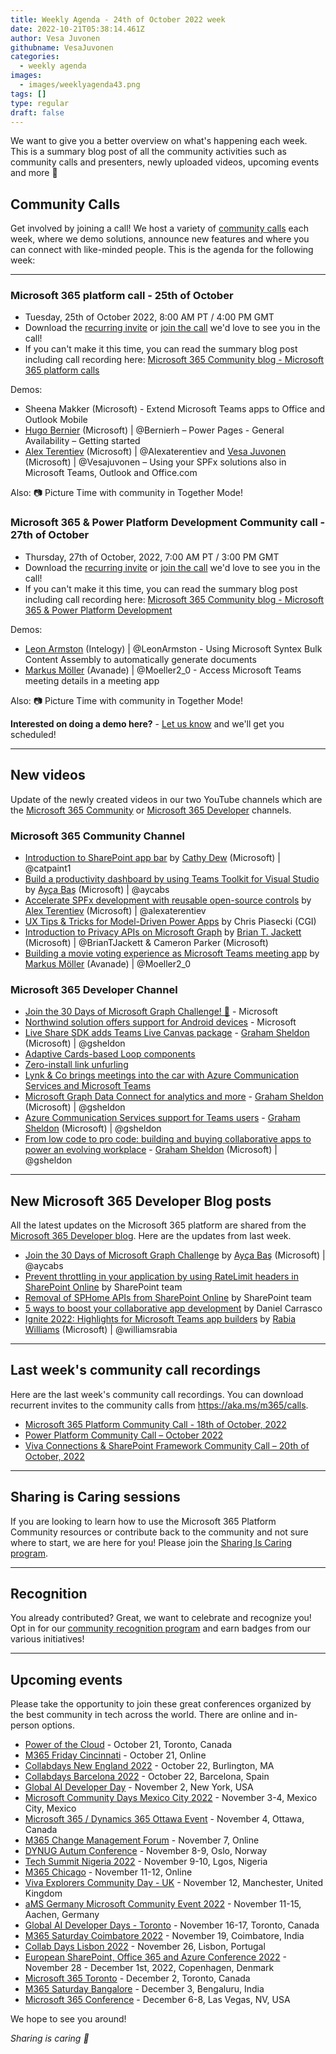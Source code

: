 ```yaml
---
title: Weekly Agenda - 24th of October 2022 week
date: 2022-10-21T05:38:14.461Z
author: Vesa Juvonen
githubname: VesaJuvonen
categories:
  - weekly agenda
images:
  - images/weeklyagenda43.png
tags: []
type: regular
draft: false
---
```


We want to give you a better overview on what's happening each week. This is a summary blog post of all the community activities such as community calls and presenters, newly uploaded videos, upcoming events and more 🚀

## Community Calls

Get involved by joining a call! We host a variety of [community calls](https://aka.ms/m365/calls) each week, where we demo solutions, announce new features and where you can connect with like-minded people. This is the agenda for the following week:

---

### Microsoft 365 platform call - 25th of October

* Tuesday, 25th of October 2022, 8:00 AM PT / 4:00 PM GMT
* Download the [recurring invite](https://aka.ms/m365-dev-call) or [join the call](https://aka.ms/m365-dev-call-join) we'd love to see you in the call!
* If you can't make it this time, you can read the summary blog post including call recording here: [Microsoft 365 Community blog - Microsoft 365 platform calls](https://pnp.github.io/blog/categories/microsoft-365-platform-call/)

Demos: 

* Sheena Makker (Microsoft) - Extend Microsoft Teams apps to Office and Outlook Mobile
* [Hugo Bernier](https://twitter.com/bernierh) (Microsoft) | @Bernierh – Power Pages - General Availability – Getting started
* [Alex Terentiev](https://twitter.com/alexaterentiev) (Microsoft) | @Alexaterentiev and [Vesa Juvonen](https://twitter.com/vesajuvonen) (Microsoft) | @Vesajuvonen – Using your SPFx solutions also in Microsoft Teams, Outlook and Office.com

Also: 📷 Picture Time with community in Together Mode!


### Microsoft 365 & Power Platform Development Community call - 27th of October

* Thursday, 27th of October, 2022, 7:00 AM PT / 3:00 PM GMT
* Download the [recurring invite](https://aka.ms/spdev-sig-call) or [join the call](https://aka.ms/spdev-sig-call-join) we'd love to see you in the call!
* If you can't make it this time, you can read the summary blog post including call recording here: [Microsoft 365 Community blog - Microsoft 365 & Power Platform Development](https://pnp.github.io/blog/categories/microsoft-365-developer-community-call/)

Demos: 

* [Leon Armston](https://twitter.com/LeonArmston) (Intelogy) | @LeonArmston - Using Microsoft Syntex Bulk Content Assembly to automatically generate documents
* [Markus Möller](https://twitter.com/Moeller2_0) (Avanade) | @Moeller2\_0 - Access Microsoft Teams meeting details in a meeting app


Also: 📷 Picture Time with community in Together Mode!

**Interested on doing a demo here?** - [Let us know](https://aka.ms/m365pnp/request/demo) and we'll get you scheduled!

---

## New videos

Update of the newly created videos in our two YouTube channels which are the [Microsoft 365 Community](https://www.youtube.com/channel/UC_mKdhw-V6CeCM7gTo_Iy7w) or [Microsoft 365 Developer](https://www.youtube.com/channel/UCV_6HOhwxYLXAGd-JOqKPoQ) channels.

### Microsoft 365 Community Channel

* [Introduction to SharePoint app bar](https://www.youtube.com/watch?v=tkWucE_rnoA) by [Cathy Dew](https://twitter.com/catpaint1) (Microsoft) | @catpaint1 
* [Build a productivity dashboard by using Teams Toolkit for Visual Studio](https://www.youtube.com/watch?v=AZMH1tq7wEw) by [Ayça Baş](https://twitter.com/aycabs) (Microsoft) | @aycabs 
* [Accelerate SPFx development with reusable open-source controls](https://www.youtube.com/watch?v=1vYEFJGtPQc) by [Alex Terentiev](https://twitter.com/alexaterentiev) (Microsoft) | @alexaterentiev
* [UX Tips & Tricks for Model-Driven Power Apps](https://www.youtube.com/watch?v=SdcX89wOBJY) by Chris Piasecki (CGI) 
* [Introduction to Privacy APIs on Microsoft Graph](https://www.youtube.com/watch?v=umkCfWQyfJw) by [Brian T. Jackett](https://twitter.com/aycabs) (Microsoft) | @BrianTJackett & Cameron Parker (Microsoft) 
* [Building a movie voting experience as Microsoft Teams meeting app](https://www.youtube.com/watch?v=Tzu0TRhKT8s) by [Markus Möller](https://twitter.com/Moeller2_0) (Avanade) | @Moeller2_0

### Microsoft 365 Developer Channel

* [Join the 30 Days of Microsoft Graph Challenge! 🦒](https://www.youtube.com/shorts/yNGOi51DJbY) - Microsoft
* [Northwind solution offers support for Android devices](https://www.youtube.com/watch?v=wwgNav8X4oY) - Microsoft
* [Live Share SDK adds Teams Live Canvas package](https://www.youtube.com/watch?v=ehjMI-ugSWQ) - [Graham Sheldon](https://twitter.com/gsheldon) (Microsoft) | @gsheldon
* [Adaptive Cards-based Loop components](https://www.youtube.com/watch?v=FX9-MO3hRdQ)
* [Zero-install link unfurling](https://www.youtube.com/watch?v=1kcju-lefiw)
* [Lynk & Co brings meetings into the car with Azure Communication Services and Microsoft Teams](https://www.youtube.com/watch?v=jYhOVyvNpOU)
* [Microsoft Graph Data Connect for analytics and more](https://www.youtube.com/watch?v=1Kr2eH-ELPs) - [Graham Sheldon](https://twitter.com/gsheldon) (Microsoft) | @gsheldon
* [Azure Communication Services support for Teams users](https://www.youtube.com/watch?v=fNwcdLq4K-I) - [Graham Sheldon](https://twitter.com/gsheldon) (Microsoft) | @gsheldon
* [From low code to pro code: building and buying collaborative apps to power an evolving workplace](https://www.youtube.com/watch?v=v5CpdIWaul4) - [Graham Sheldon](https://twitter.com/gsheldon) (Microsoft) | @gsheldon

---

## New Microsoft 365 Developer Blog posts

All the latest updates on the Microsoft 365 platform are shared from the [Microsoft 365 Developer blog](https://devblogs.microsoft.com/microsoft365dev/). Here are the updates from last week.

* [Join the 30 Days of Microsoft Graph Challenge](https://devblogs.microsoft.com/microsoft365dev/announcement-30-days-of-microsoft-graph-challenge/) by [Ayça Baş](https://twitter.com/aycabs) (Microsoft) | @aycabs 
* [Prevent throttling in your application by using RateLimit headers in SharePoint Online](https://devblogs.microsoft.com/microsoft365dev/prevent-throttling-in-your-application-by-using-ratelimit-headers-in-sharepoint-online/) by SharePoint team
* [Removal of SPHome APIs from SharePoint Online](https://devblogs.microsoft.com/microsoft365dev/removal-of-sphome-apis-from-sharepoint-online/) by SharePoint team
* [5 ways to boost your collaborative app development](https://devblogs.microsoft.com/microsoft365dev/5-ways-to-boost-your-collaborative-app-development/) by Daniel Carrasco
* [Ignite 2022: Highlights for Microsoft Teams app builders](https://devblogs.microsoft.com/microsoft365dev/ignite-2022-highlights-for-microsoft-teams-app-builders/) by [Rabia Williams](https://twitter.com/williamsrabia) (Microsoft) | @williamsrabia

---

## Last week's community call recordings

Here are the last week's community call recordings. You can download recurrent invites to the community calls from https://aka.ms/m365/calls.

* [Microsoft 365 Platform Community Call - 18th of October, 2022](https://pnp.github.io/blog/microsoft-365-platform-community-call/2022-10-18/)
* [Power Platform Community Call – October 2022](https://pnp.github.io/blog/power-platform-community-call/power-apps-community-call-october-2022/)
* [Viva Connections & SharePoint Framework Community Call – 20th of October, 2022](https://pnp.github.io/blog/microsoft-viva-and-spfx-community-call/2022-10-20/)

---

## Sharing is Caring sessions

If you are looking to learn how to use the Microsoft 365 Platform Community resources or contribute back to the community and not sure where to start, we are here for you! Please join the [Sharing Is Caring program](https://pnp.github.io/sharing-is-caring/).

---

## Recognition

You already contributed? Great, we want to celebrate and recognize you! Opt in for our [community recognition program](https://pnp.github.io/recognitionprogram/) and earn badges from our various initiatives! 

---

## Upcoming events

Please take the opportunity to join these great conferences organized by the best community in tech across the world. There are online and in-person options.

* [Power of the Cloud](https://powerofthecloud.net/) - October 21, Toronto, Canada
* [M365 Friday Cincinnati](https://www.communitydays.org/event/2022-10-21/m365-friday-cincinnati) - October 21, Online
* [Collabdays New England 2022](https://www.collabdays.org/2022-ne/) - October 22, Burlington, MA
* [Collabdays Barcelona 2022](https://www.collabdays.org/2022-barcelona/) - October 22, Barcelona, Spain
* [Global AI Developer Day](https://globalai.community/developer-days/north-america-thetechplatform-5574/) - November 2, New York, USA
* [Microsoft Community Days Mexico City 2022](https://mscloudevents.com/) - November 3-4, Mexico City, Mexico
* [Microsoft 365 / Dynamics 365 Ottawa Event](https://m365ottawa.com/) - November 4, Ottawa, Canada
* [M365 Change Management Forum](https://www.communitydays.org/event/2022-11-07/m365-change-management-forum#Home) - November 7, Online
* [DYNUG Autum Conference](https://dynug.no/arrangementer/dynug-hostkonferanse-2/) - November 8-9, Oslo, Norway
* [Tech Summit Nigeria 2022](https://www.techsummitnigeria.com/) - November 9-10, Lgos, Nigeria
* [M365 Chicago](https://m365chicago.com/) - November 11-12, Online
* [Viva Explorers Community Day - UK](https://www.vivaexplorers.com/) - November 12, Manchester, United Kingdom
* [aMS Germany Microsoft Community Event 2022](https://www.bechtle.com/de-en/about-bechtle/events/amsgermany) - November 11-15, Aachen, Germany
* [Global AI Developer Days - Toronto](https://globalai.community/) - November 16-17, Toronto, Canada
* [M365 Saturday Coimbatore 2022](https://athen.tech/M365-Saturday-Coimbatore-2022/) - November 19, Coimbatore, India
* [Collab Days Lisbon 2022](https://www.collabdays.org/2022-lisbon/) - November 26, Lisbon, Portugal
* [​​​​​​​European SharePoint, Office 365 and Azure Conference 2022](https://www.sharepointeurope.com/) - November 28 - December 1st, 2022, Copenhagen, Denmark
* [Microsoft 365 Toronto](https://www.communitydays.org/event/2022-12-02/microsoft-365-toronto) - December 2, Toronto, Canada
* [M365 Saturday Bangalore](https://www.communitydays.org/event/2022-12-03/m365-saturday-bangalore-2022) - December 3, Bengaluru, India
* [Microsoft 365 Conference](https://m365conf.com/#!/) - December 6-8, Las Vegas, NV, USA

We hope to see you around!

_Sharing is caring 🧡_
